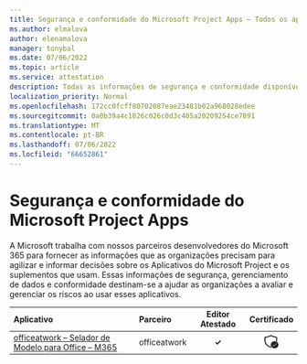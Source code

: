 ```yaml
---
title: Segurança e conformidade do Microsoft Project Apps – Todos os aplicativos
ms.author: elmalova
author: elenamalova
manager: tonybal
ms.date: 07/06/2022
ms.topic: article
ms.service: attestation
description: Todas as informações de segurança e conformidade disponíveis para todos os Microsoft Project Apps.
localization_priority: Normal
ms.openlocfilehash: 172cc0fcff80702087eae23481b02a968028edee
ms.sourcegitcommit: 0a0b39a4c1826c026c0d3c405a20209254ce7891
ms.translationtype: MT
ms.contentlocale: pt-BR
ms.lasthandoff: 07/06/2022
ms.locfileid: "66652861"
---
```

# <a name="microsoft-project-apps-security-and-compliance"></a>Segurança e conformidade do Microsoft Project Apps

A Microsoft trabalha com nossos parceiros desenvolvedores do Microsoft 365 para fornecer as informações que as organizações precisam para agilizar e informar decisões sobre os Aplicativos do Microsoft Project e os suplementos que usam. Essas informações de segurança, gerenciamento de dados e conformidade destinam-se a ajudar as organizações a avaliar e gerenciar os riscos ao usar esses aplicativos.

| **Aplicativo** | **Parceiro** | **Editor Atestado** | **Certificado** |
|:--------|:------------|:----------------------:|:-------------:|
| [officeatwork – Selador de Modelo para Office – M365](./officeatwork-officeatworktemplate-chooser-for-office-m365.md) | officeatwork | **✓** | <img alt="Certified application badge" src="../media/certified-badge.png" height="25" width="25" /> |
